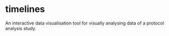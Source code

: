 # timelines
An interactive data visualisation tool for visually analysing data of a protocol analysis study.
